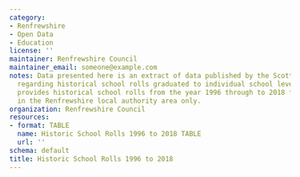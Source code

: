 ```yaml
---
category:
- Renfrewshire
- Open Data
- Education
license: ''
maintainer: Renfrewshire Council
maintainer_email: someone@example.com
notes: Data presented here is an extract of data published by the Scottish Government
  regarding historical school rolls graduated to individual school level. The dataset
  provides historical school rolls from the year 1996 through to 2018 for schools
  in the Renfrewshire local authority area only.
organization: Renfrewshire Council
resources:
- format: TABLE
  name: Historic School Rolls 1996 to 2018 TABLE
  url: ''
schema: default
title: Historic School Rolls 1996 to 2018
---
```


